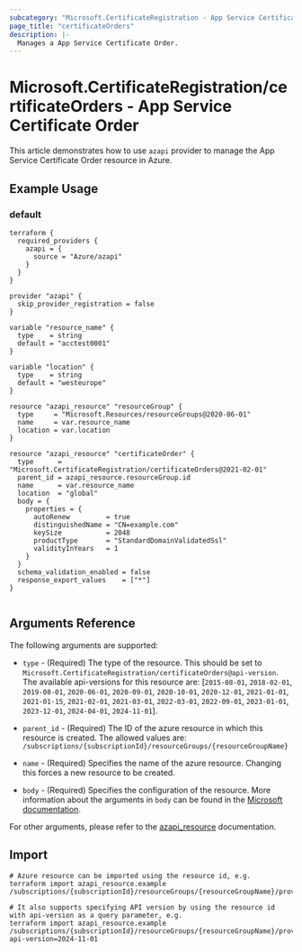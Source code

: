```yaml
---
subcategory: "Microsoft.CertificateRegistration - App Service Certificates"
page_title: "certificateOrders"
description: |-
  Manages a App Service Certificate Order.
---
```


# Microsoft.CertificateRegistration/certificateOrders - App Service Certificate Order

This article demonstrates how to use `azapi` provider to manage the App Service Certificate Order resource in Azure.

## Example Usage

### default

```hcl
terraform {
  required_providers {
    azapi = {
      source = "Azure/azapi"
    }
  }
}

provider "azapi" {
  skip_provider_registration = false
}

variable "resource_name" {
  type    = string
  default = "acctest0001"
}

variable "location" {
  type    = string
  default = "westeurope"
}

resource "azapi_resource" "resourceGroup" {
  type     = "Microsoft.Resources/resourceGroups@2020-06-01"
  name     = var.resource_name
  location = var.location
}

resource "azapi_resource" "certificateOrder" {
  type      = "Microsoft.CertificateRegistration/certificateOrders@2021-02-01"
  parent_id = azapi_resource.resourceGroup.id
  name      = var.resource_name
  location  = "global"
  body = {
    properties = {
      autoRenew         = true
      distinguishedName = "CN=example.com"
      keySize           = 2048
      productType       = "StandardDomainValidatedSsl"
      validityInYears   = 1
    }
  }
  schema_validation_enabled = false
  response_export_values    = ["*"]
}


```



## Arguments Reference

The following arguments are supported:

* `type` - (Required) The type of the resource. This should be set to `Microsoft.CertificateRegistration/certificateOrders@api-version`. The available api-versions for this resource are: [`2015-08-01`, `2018-02-01`, `2019-08-01`, `2020-06-01`, `2020-09-01`, `2020-10-01`, `2020-12-01`, `2021-01-01`, `2021-01-15`, `2021-02-01`, `2021-03-01`, `2022-03-01`, `2022-09-01`, `2023-01-01`, `2023-12-01`, `2024-04-01`, `2024-11-01`].

* `parent_id` - (Required) The ID of the azure resource in which this resource is created. The allowed values are:  
  `/subscriptions/{subscriptionId}/resourceGroups/{resourceGroupName}`

* `name` - (Required) Specifies the name of the azure resource. Changing this forces a new resource to be created.

* `body` - (Required) Specifies the configuration of the resource. More information about the arguments in `body` can be found in the [Microsoft documentation](https://learn.microsoft.com/en-us/azure/templates/Microsoft.CertificateRegistration/certificateOrders?pivots=deployment-language-terraform).

For other arguments, please refer to the [azapi_resource](https://registry.terraform.io/providers/Azure/azapi/latest/docs/resources/resource) documentation.

## Import

 ```shell
 # Azure resource can be imported using the resource id, e.g.
 terraform import azapi_resource.example /subscriptions/{subscriptionId}/resourceGroups/{resourceGroupName}/providers/Microsoft.CertificateRegistration/certificateOrders/{resourceName}
 
 # It also supports specifying API version by using the resource id with api-version as a query parameter, e.g.
 terraform import azapi_resource.example /subscriptions/{subscriptionId}/resourceGroups/{resourceGroupName}/providers/Microsoft.CertificateRegistration/certificateOrders/{resourceName}?api-version=2024-11-01
 ```
